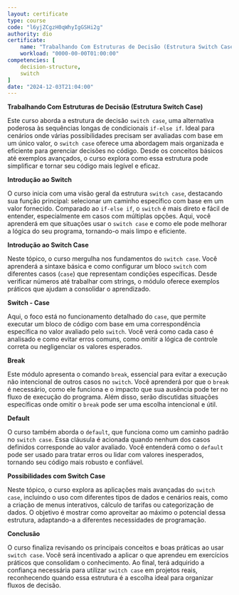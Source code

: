 ```yaml
---
layout: certificate
type: course
code: "l6yjZCgzH0qWhyIgGSHi2g"
authority: dio
certificate:
    name: "Trabalhando Com Estruturas de Decisão (Estrutura Switch Case)"
    workload: "0000-00-00T01:00:00"
competencies: [
    decision-structure,
    switch
]
date: "2024-12-03T21:04:00"
---
```


**Trabalhando Com Estruturas de Decisão (Estrutura Switch Case)**

Este curso aborda a estrutura de decisão `switch case`, uma alternativa poderosa às sequências longas de condicionais `if-else if`. Ideal para cenários onde várias possibilidades precisam ser avaliadas com base em um único valor, o `switch case` oferece uma abordagem mais organizada e eficiente para gerenciar decisões no código. Desde os conceitos básicos até exemplos avançados, o curso explora como essa estrutura pode simplificar e tornar seu código mais legível e eficaz.  

**Introdução ao Switch**

O curso inicia com uma visão geral da estrutura `switch case`, destacando sua função principal: selecionar um caminho específico com base em um valor fornecido. Comparado ao `if-else if`, o `switch` é mais direto e fácil de entender, especialmente em casos com múltiplas opções. Aqui, você aprenderá em que situações usar o `switch case` e como ele pode melhorar a lógica do seu programa, tornando-o mais limpo e eficiente.  

**Introdução ao Switch Case**

Neste tópico, o curso mergulha nos fundamentos do `switch case`. Você aprenderá a sintaxe básica e como configurar um bloco `switch` com diferentes casos (`case`) que representam condições específicas. Desde verificar números até trabalhar com strings, o módulo oferece exemplos práticos que ajudam a consolidar o aprendizado.  

**Switch - Case**

Aqui, o foco está no funcionamento detalhado do `case`, que permite executar um bloco de código com base em uma correspondência específica no valor avaliado pelo `switch`. Você verá como cada caso é analisado e como evitar erros comuns, como omitir a lógica de controle correta ou negligenciar os valores esperados.  

**Break**

Este módulo apresenta o comando `break`, essencial para evitar a execução não intencional de outros casos no `switch`. Você aprenderá por que o `break` é necessário, como ele funciona e o impacto que sua ausência pode ter no fluxo de execução do programa. Além disso, serão discutidas situações específicas onde omitir o `break` pode ser uma escolha intencional e útil.  

**Default**

O curso também aborda o `default`, que funciona como um caminho padrão no `switch case`. Essa cláusula é acionada quando nenhum dos casos definidos corresponde ao valor avaliado. Você entenderá como o `default` pode ser usado para tratar erros ou lidar com valores inesperados, tornando seu código mais robusto e confiável.  

**Possibilidades com Switch Case**

Neste tópico, o curso explora as aplicações mais avançadas do `switch case`, incluindo o uso com diferentes tipos de dados e cenários reais, como a criação de menus interativos, cálculo de tarifas ou categorização de dados. O objetivo é mostrar como aproveitar ao máximo o potencial dessa estrutura, adaptando-a a diferentes necessidades de programação.  

**Conclusão**

O curso finaliza revisando os principais conceitos e boas práticas ao usar `switch case`. Você será incentivado a aplicar o que aprendeu em exercícios práticos que consolidam o conhecimento. Ao final, terá adquirido a confiança necessária para utilizar `switch case` em projetos reais, reconhecendo quando essa estrutura é a escolha ideal para organizar fluxos de decisão.  